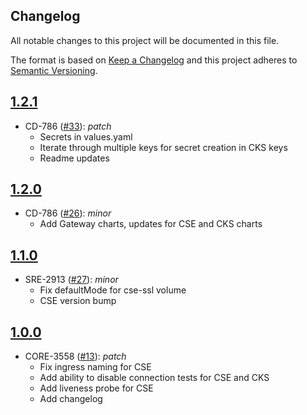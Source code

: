 ## Changelog
All notable changes to this project will be documented in this file.

The format is based on [Keep a Changelog](http://keepachangelog.com/en/1.0.0/)
and this project adheres to [Semantic Versioning](http://semver.org/spec/v2.0.0.html).

## [1.2.1](https://github.com/virtru-corp/virtru-charts/compare/1.2.0...1.2.1)
- CD-786 ([#33](https://github.com/virtru-corp/virtru-charts/pull/33)): _patch_
  - Secrets in values.yaml
  - Iterate through multiple keys for secret creation in CKS keys
  - Readme updates
## [1.2.0](https://github.com/virtru-corp/virtru-charts/compare/1.1.0...1.2.0)
- CD-786 ([#26](https://github.com/virtru-corp/virtru-charts/pull/26)): _minor_
  - Add Gateway charts, updates for CSE and CKS charts

## [1.1.0](https://github.com/virtru-corp/virtru-charts/compare/1.0.0...1.1.0)
- SRE-2913 ([#27](https://github.com/virtru-corp/virtru-charts/pull/27)): _minor_
  - Fix defaultMode for cse-ssl volume
  - CSE version bump

## [1.0.0](https://github.com/virtru-corp/virtru-charts/compare/1.0.0)
- CORE-3558 ([#13](https://github.com/virtru-corp/virtru-charts/pull/13)): _patch_
  - Fix ingress naming for CSE
  - Add ability to disable connection tests for CSE and CKS
  - Add liveness probe for CSE
  - Add changelog
